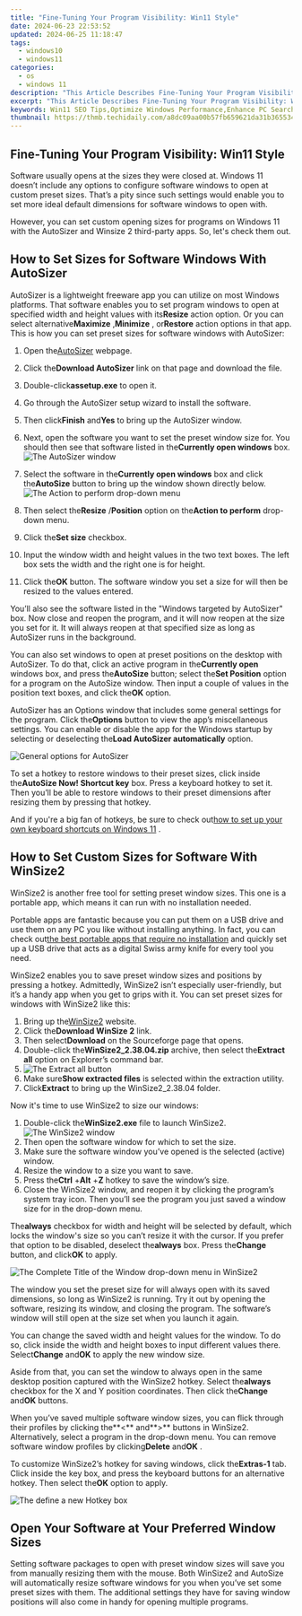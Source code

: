 ```yaml
---
title: "Fine-Tuning Your Program Visibility: Win11 Style"
date: 2024-06-23 22:53:52
updated: 2024-06-25 11:18:47
tags:
  - windows10
  - windows11
categories:
  - os
  - windows 11
description: "This Article Describes Fine-Tuning Your Program Visibility: Win11 Style"
excerpt: "This Article Describes Fine-Tuning Your Program Visibility: Win11 Style"
keywords: Win11 SEO Tips,Optimize Windows Performance,Enhance PC Search Ranking,Windows 11 Visibility Boost,Improve Win11 Indexing,Adjust Win11 App Display,Win11 Keyword Strategies
thumbnail: https://thmb.techidaily.com/a8dc09aa00b57fb659621da31b365534682fa3f06b50eb65c4dc48b9a72515ec.jpg
---
```


## Fine-Tuning Your Program Visibility: Win11 Style

 Software usually opens at the sizes they were closed at. Windows 11 doesn’t include any options to configure software windows to open at custom preset sizes. That’s a pity since such settings would enable you to set more ideal default dimensions for software windows to open with.

 However, you can set custom opening sizes for programs on Windows 11 with the AutoSizer and Winsize 2 third-party apps. So, let's check them out.

## How to Set Sizes for Software Windows With AutoSizer

 AutoSizer is a lightweight freeware app you can utilize on most Windows platforms. That software enables you to set program windows to open at specified width and height values with its**Resize** action option. Or you can select alternative**Maximize** ,**Minimize** , or**Restore** action options in that app. This is how you can set preset sizes for software windows with AutoSizer:

1. Open the[AutoSizer](http://www.southbaypc.com/AutoSizer/) webpage.
2. Click the**Download AutoSizer** link on that page and download the file.
3. Double-click**assetup.exe** to open it.
4. Go through the AutoSizer setup wizard to install the software.
5. Then click**Finish** and**Yes** to bring up the AutoSizer window.

1. Next, open the software you want to set the preset window size for. You should then see that software listed in the**Currently open windows** box.  
![The AutoSizer window](https://static1.makeuseofimages.com/wordpress/wp-content/uploads/2022/11/autosizer-window.jpg)
2. Select the software in the**Currently open windows** box and click the**AutoSize** button to bring up the window shown directly below.  
![The Action to perform drop-down menu](https://static1.makeuseofimages.com/wordpress/wp-content/uploads/2022/11/autosize-window.jpg)
3. Then select the**Resize** /**Position** option on the**Action to perform** drop-down menu.
4. Click the**Set size** checkbox.
5. Input the window width and height values in the two text boxes. The left box sets the width and the right one is for height.
6. Click the**OK** button. The software window you set a size for will then be resized to the values entered.

 You’ll also see the software listed in the "Windows targeted by AutoSizer" box. Now close and reopen the program, and it will now reopen at the size you set for it. It will always reopen at that specified size as long as AutoSizer runs in the background.

 You can also set windows to open at preset positions on the desktop with AutoSizer. To do that, click an active program in the**Currently open** windows box, and press the**AutoSize** button; select the**Set Position** option for a program on the AutoSize window. Then input a couple of values in the position text boxes, and click the**OK** option.

 AutoSizer has an Options window that includes some general settings for the program. Click the**Options** button to view the app’s miscellaneous settings. You can enable or disable the app for the Windows startup by selecting or deselecting the**Load AutoSizer automatically** option.

![General options for AutoSizer](https://static1.makeuseofimages.com/wordpress/wp-content/uploads/2022/11/general-autosize-settings.jpg)

 To set a hotkey to restore windows to their preset sizes, click inside the**AutoSize Now! Shortcut key** box. Press a keyboard hotkey to set it. Then you’ll be able to restore windows to their preset dimensions after resizing them by pressing that hotkey.

 And if you're a big fan of hotkeys, be sure to check out[how to set up your own keyboard shortcuts on Windows 11](https://www.makeuseof.com/windows-11-set-up-new-hotkeys/) .

## How to Set Custom Sizes for Software With WinSize2

 WinSize2 is another free tool for setting preset window sizes. This one is a portable app, which means it can run with no installation needed.

 Portable apps are fantastic because you can put them on a USB drive and use them on any PC you like without installing anything. In fact, you can check out[the best portable apps that require no installation](https://www.makeuseof.com/tag/best-portable-apps/) and quickly set up a USB drive that acts as a digital Swiss army knife for every tool you need.

 WinSize2 enables you to save preset window sizes and positions by pressing a hotkey. Admittedly, WinSize2 isn’t especially user-friendly, but it’s a handy app when you get to grips with it. You can set preset sizes for windows with WinSize2 like this:

1. Bring up the[WinSize2](https://winsize2.sourceforge.net/en/) website.
2. Click the**Download WinSize 2** link.
3. Then select**Download** on the Sourceforge page that opens.
4. Double-click the**WinSize2\_2.38.04.zip** archive, then select the**Extract all** option on Explorer’s command bar.
5. ![The Extract all button](https://static1.makeuseofimages.com/wordpress/wp-content/uploads/2022/11/the-extract-all-option3.jpg)
6. Make sure**Show extracted files** is selected within the extraction utility.
7. Click**Extract** to bring up the WinSize2\_2.38.04 folder.

Now it's time to use WinSize2 to size our windows:

1. Double-click the**WinSize2.exe** file to launch WinSize2.  
![The WinSize2 window](https://static1.makeuseofimages.com/wordpress/wp-content/uploads/2022/11/winsize2-window.jpg)
2. Then open the software window for which to set the size.
3. Make sure the software window you’ve opened is the selected (active) window.
4. Resize the window to a size you want to save.
5. Press the**Ctrl** +**Alt** +**Z** hotkey to save the window’s size.
6. Close the WinSize2 window, and reopen it by clicking the program’s system tray icon. Then you’ll see the program you just saved a window size for in the drop-down menu.

 The**always** checkbox for width and height will be selected by default, which locks the window's size so you can’t resize it with the cursor. If you prefer that option to be disabled, deselect the**always** box. Press the**Change** button, and click**OK** to apply.

![The Complete Title of the Window drop-down menu in WinSize2](https://static1.makeuseofimages.com/wordpress/wp-content/uploads/2022/11/the-wintitle-tab.jpg)

 The window you set the preset size for will always open with its saved dimensions, so long as WinSize2 is running. Try it out by opening the software, resizing its window, and closing the program. The software’s window will still open at the size set when you launch it again.

 You can change the saved width and height values for the window. To do so, click inside the width and height boxes to input different values there. Select**Change** and**OK** to apply the new window size.

 Aside from that, you can set the window to always open in the same desktop position captured with the WinSize2 hotkey. Select the**always** checkbox for the X and Y position coordinates. Then click the**Change** and**OK** buttons.

 When you’ve saved multiple software window sizes, you can flick through their profiles by clicking the**<** and**\>** buttons in WinSize2\. Alternatively, select a program in the drop-down menu. You can remove software window profiles by clicking**Delete** and**OK** .

 To customize WinSize2’s hotkey for saving windows, click the**Extras-1** tab. Click inside the key box, and press the keyboard buttons for an alternative hotkey. Then select the**OK** option to apply.

![The define a new Hotkey box](https://static1.makeuseofimages.com/wordpress/wp-content/uploads/2022/11/the-define-a-hotkey-box.jpg)

## Open Your Software at Your Preferred Window Sizes

 Setting software packages to open with preset window sizes will save you from manually resizing them with the mouse. Both WinSize2 and AutoSize will automatically resize software windows for you when you’ve set some preset sizes with them. The additional settings they have for saving window positions will also come in handy for opening multiple programs.

<ins class="adsbygoogle"
     style="display:block"
     data-ad-format="autorelaxed"
     data-ad-client="ca-pub-7571918770474297"
     data-ad-slot="1223367746"></ins>



<ins class="adsbygoogle"
     style="display:block"
     data-ad-client="ca-pub-7571918770474297"
     data-ad-slot="8358498916"
     data-ad-format="auto"
     data-full-width-responsive="true"></ins>
